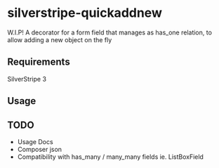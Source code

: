 silverstripe-quickaddnew
============================

W.I.P! A decorator for a form field that manages as has_one relation, to allow adding a new object on the fly 

Requirements
--------

SilverStripe 3

Usage
--------

TODO
----

* Usage Docs
* Composer json
* Compatibility with has_many / many_many fields ie. ListBoxField


